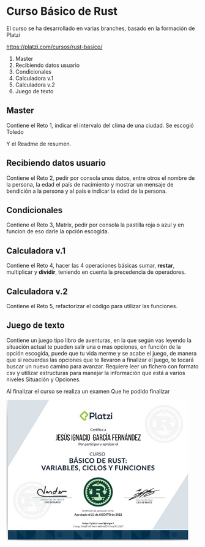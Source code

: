 # Curso Básico de Rust

El curso se ha desarrollado en varias branches, basado en la formación de Platzi

https://platzi.com/cursos/rust-basico/

1. Master
2. Recibiendo datos usuario
3. Condicionales
4. Calculadora v.1
5. Calculadora v.2
6. Juego de texto

## Master

Contiene el Reto 1, indicar el intervalo del clima de una ciudad. Se escogió Toledo

Y el Readme de resumen.

## Recibiendo datos usuario

Contiene el Reto 2, pedir por consola unos datos, entre otros el nombre de la persona, la edad el país de nacimiento y mostrar un mensaje de bendición a la persona y al país e indicar la edad de la persona.

## Condicionales

Contiene el Reto 3, Matrix, pedir por consola la pastilla roja o azul y en funcion de eso darle la opción escogida.

## Calculadora v.1

Contiene el Reto 4, hacer las 4 operaciones básicas sumar, **restar**, multiplicar y **dividir**, teniendo en cuenta la precedencia de operadores.

## Calculadora v.2

Contiene el Reto 5, refactorizar el código para utilizar las funciones.

## Juego de texto

Contiene un juego tipo libro de aventuras, en la que según vas leyendo la situación actual te pueden salir una o mas opciones, en función de la opción escogida, puede que tu vida merme y se acabe el juego, de manera que si recuerdas las opciones que te llevaron a finalizar el juego, te tocará buscar un nuevo camino para avanzar.
Requiere leer un fichero con formato csv y utilizar estructuras para manejar la información que está a varios niveles Situación y Opciones.

Al finalizar el curso se realiza un examen
Que he podido finalizar

![Diploma](Diploma.png)
